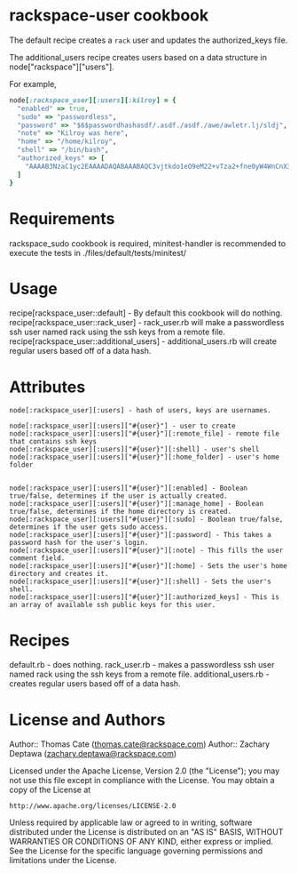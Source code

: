 # rackspace-user cookbook
The default recipe creates a `rack` user and updates the authorized_keys file.

The additional_users recipe creates users based on a data structure in node["rackspace"]["users"].

For example,  
```ruby
node[:rackspace_user][:users][:kilroy] = {
  "enabled" => true,  
  "sudo" => "passwordless",  
  "password" => "$6$passwordhashasdf/.asdf./asdf./awe/awletr.lj/sldj",  
  "note" => "Kilroy was here",  
  "home" => "/home/kilroy",  
  "shell" => "/bin/bash",  
  "authorized_keys" => [  
    "AAAAB3NzaC1yc2EAAAADAQABAAABAQC3vjtkdo1eO9eM22+vTza2+fne0yW4WnCnX3zhvOZY4V3covLXWDQN/X04U7+DIMwYeKMr9JQrd4kwvzXA0o44851Vk4AG7rP/E0982HcZ7ScK+K8W2h73uwV75VgTWzqiyy/FxLVr0Ut41UGb6wTUfTOHqvVgiDuB7Hxum3++MRUlDm7vEjRuMyGQQ2ma8fVFUgwL+5R00+reOJ2/+C2UJcwrKINwu/lBQkD6WBLxfu+Aw4sHI+LRzjO8pSmCletVwIA4yWONWPvKO34cxccmhxcjHTrwgVoUeBLOkP9nUT7MJA5W9fcA+7jt18d+SsGaj4b4u5skShaMAicgfnTF"
  ]
}
```
  
# Requirements
rackspace_sudo cookbook is required, minitest-handler is recommended to execute the tests in ./files/default/tests/minitest/

# Usage
recipe[rackspace_user::default] - By default this cookbook will do nothing. 
recipe[rackspace_user::rack_user] - rack_user.rb will make a passwordless ssh user named rack using the ssh keys from a remote file. 
recipe[rackspace_user::additional_users] - additional_users.rb will create regular users based off of a data hash.

# Attributes

    node[:rackspace_user][:users] - hash of users, keys are usernames.

    node[:rackspace_user][:users]["#{user}"] - user to create  
    node[:rackspace_user][:users]["#{user}"][:remote_file] - remote file that contains ssh keys  
    node[:rackspace_user][:users]["#{user}"][:shell] - user's shell  
    node[:rackspace_user][:users]["#{user}"][:home_folder] - user's home folder  


    node[:rackspace_user][:users]["#{user}"][:enabled] - Boolean true/false, determines if the user is actually created.  
    node[:rackspace_user][:users]["#{user}"][:manage_home] - Boolean true/false, determines if the home directory is created.  
    node[:rackspace_user][:users]["#{user}"][:sudo] - Boolean true/false, determines if the user gets sudo access.
    node[:rackspace_user][:users]["#{user}"][:password] - This takes a password hash for the user's login.
    node[:rackspace_user][:users]["#{user}"][:note] - This fills the user comment field.
    node[:rackspace_user][:users]["#{user}"][:home] - Sets the user's home directory and creates it.
    node[:rackspace_user][:users]["#{user}"][:shell] - Sets the user's shell.
    node[:rackspace_user][:users]["#{user}"][:authorized_keys] - This is an array of available ssh public keys for this user.


# Recipes
default.rb - does nothing.
rack_user.rb - makes a passwordless ssh user named rack using the ssh keys from a remote file.
additional_users.rb - creates regular users based off of a data hash.

# License and Authors

Author:: Thomas Cate (thomas.cate@rackspace.com)
Author:: Zachary Deptawa (zachary.deptawa@rackspace.com)

Licensed under the Apache License, Version 2.0 (the "License");
you may not use this file except in compliance with the License.
You may obtain a copy of the License at

    http://www.apache.org/licenses/LICENSE-2.0

Unless required by applicable law or agreed to in writing, software
distributed under the License is distributed on an "AS IS" BASIS,
WITHOUT WARRANTIES OR CONDITIONS OF ANY KIND, either express or implied.
See the License for the specific language governing permissions and
limitations under the License.
